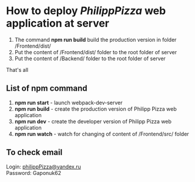 # How to deploy *PhilippPizza* web application at server

1. The command **npm run build** build the production version in folder /Frontend/dist/
2. Put the content  of /Frontend/dist/ folder to the root folder of server
3. Put the content of /Backend/ folder to the root folder of server

That's all

## List of npm command
1. **npm run start** - launch webpack-dev-server
2. **npm run build** - create the production version of Philipp Pizza web application 
3. **npm run dev** - create the developer version of Philipp Pizza web application 
4. **npm run watch** - watch for changing of content of /Frontend/src/ folder

## To check email

Login: philippPizza@yandex.ru  
Password: Gaponuk62  